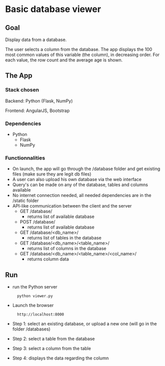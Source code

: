 # Basic database viewer

## Goal

Display data from a database.

The user selects a column from the database. The app displays the 100 most common values of this variable (the column), in decreasing order. For each value, the row count and the average age is shown.


## The App

### Stack chosen

Backend: Python (Flask, NumPy)

Frontend: AngularJS, Bootstrap


### Dependencies

- Python
	- Flask
	- NumPy


### Functionnalities

- On launch, the app will go through the /database folder and get existing files (make sure they are legit db files)
- A user can also upload his own database via the web interface
- Query's can be made on any of the database, tables and columns available
- No internet connection needed, all needed dependencies are in the /static folder
- API-like communication between the client and the server
	- GET /database/
		- returns list of available database
	- POST /database/
		- returns list of available database
	- GET /database/<db_name>/
		- returns list of tables in the database
	- GET /database/<db_name>/<table_name>/
		- returns list of columns in the database
	- GET /database/<db_name>/<table_name>/<col_name>/
		- returns column data



## Run

- run the Python server

		python viewer.py

- Launch the browser

		http://localhost:8000

- Step 1: select an existing database, or upload a new one (will go in the folder /databases)

- Step 2: select a table from the database

- Step 3: select a column from the table

- Step 4: displays the data regarding the column
